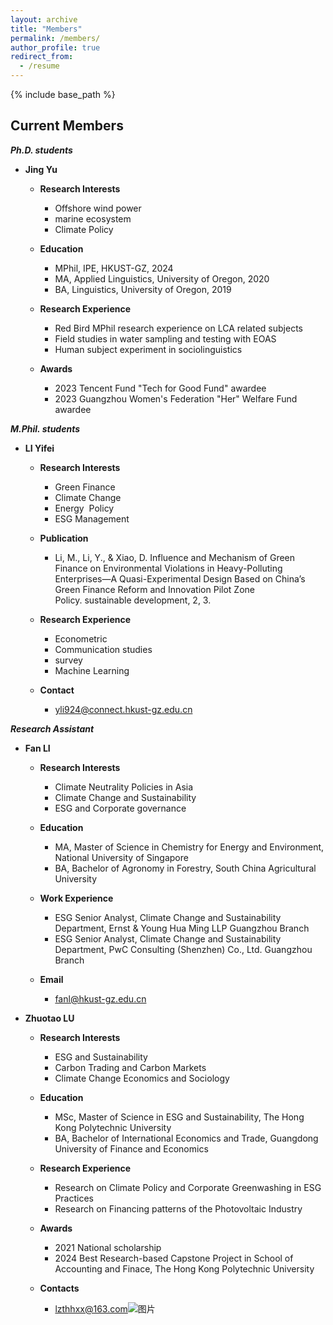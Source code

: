 ```yaml
---
layout: archive
title: "Members"
permalink: /members/
author_profile: true
redirect_from:
  - /resume
---
```


{% include base_path %}

## Current Members

**_Ph.D. students_**

- **Jing Yu**

  - **Research Interests**
    - Offshore wind power
    - marine ecosystem
    - Climate Policy
      
  - **Education**
    - MPhil, IPE, HKUST-GZ, 2024
    - MA, Applied Linguistics, University of Oregon, 2020
    - BA, Linguistics, University of Oregon, 2019

  - **Research Experience**
    - Red Bird MPhil research experience on LCA related subjects
    - Field studies in water sampling and testing with EOAS
    - Human subject experiment in sociolinguistics

  - **Awards**
    - 2023 Tencent Fund "Tech for Good Fund" awardee 
    - 2023 Guangzhou Women's Federation "Her" Welfare Fund awardee


**_M.Phil. students_**

- **LI Yifei**
  
  - **Research Interests**
    - Green Finance
    - Climate Change
    - Energy  Policy
    - ESG Management
 
  - **Publication**
    - Li, M., Li, Y., & Xiao, D. Influence and Mechanism of Green Finance on Environmental Violations in Heavy-Polluting Enterprises—A Quasi-Experimental Design Based on China’s Green Finance Reform and Innovation Pilot Zone Policy. sustainable development, 2, 3.

  - **Research Experience**
    - Econometric
    - Communication studies
    - survey
    - Machine Learning

  - **Contact**
    - yli924@connect.hkust-gz.edu.cn


**_Research Assistant_**

- **Fan LI**
  
  - **Research Interests**
    - Climate Neutrality Policies in Asia
    - Climate Change and Sustainability
    - ESG and Corporate governance

  - **Education**
    - MA, Master of Science in Chemistry for Energy and Environment, National University of Singapore
    - BA, Bachelor of Agronomy in Forestry, South China Agricultural University

  - **Work Experience**
    - ESG Senior Analyst, Climate Change and Sustainability Department, Ernst & Young Hua Ming LLP Guangzhou Branch
    - ESG Senior Analyst, Climate Change and Sustainability Department, PwC Consulting (Shenzhen) Co., Ltd. Guangzhou Branch

  - **Email**
    - fanl@hkust-gz.edu.cn


- **Zhuotao LU**
  
  - **Research Interests**
    - ESG and Sustainability
    - Carbon Trading and Carbon Markets  
    - Climate Change Economics and Sociology
      
  - **Education**
    - MSc, Master of Science in ESG and Sustainability, The Hong Kong Polytechnic University
    - BA, Bachelor of International Economics and Trade, Guangdong University of Finance and Economics

  - **Research Experience**
    - Research on Climate Policy and Corporate Greenwashing in ESG Practices
    - Research on Financing patterns of the Photovoltaic Industry

  - **Awards**
    - 2021 National scholarship
    - 2024 Best Research-based Capstone Project in School of Accounting and Finace, The Hong Kong Polytechnic University
      
  - **Contacts**
    - lzthhxx@163.com![图片](https://github.com/user-attachments/assets/9b5b6615-4f3e-4af5-ba20-ed7b6b0a7aaf)

